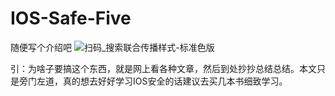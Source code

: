 # IOS-Safe-Five

随便写个介绍吧
![扫码_搜索联合传播样式-标准色版](/Users/nineriver/Downloads/线下物料素材/搜一搜公众号推广物料图片-png/扫码_搜索联合传播样式-标准色版.png)

引：为啥子要搞这个东西，就是网上看各种文章，然后到处抄抄总结总结。本文只是旁门左道，真的想去好好学习IOS安全的话建议去买几本书细致学习。
